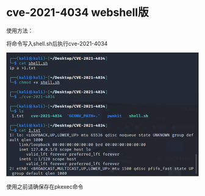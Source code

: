 # cve-2021-4034 webshell版

使用方法：

将命令写入shell.sh后执行cve-2021-4034

![image-](image.png)



使用之前请确保存在pkexec命令
